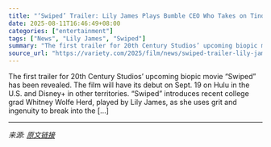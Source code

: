 ```yaml
---
title: "‘Swiped’ Trailer: Lily James Plays Bumble CEO Who Takes on Tinder in Dating App Biopic"
date: 2025-08-11T16:46:49+08:00
categories: ["entertainment"]
tags: ["News", "Lily James", "Swiped"]
summary: "The first trailer for 20th Century Studios’ upcoming biopic movie “Swiped” has been revealed. The film will have its debut on Sept. 19 on Hulu in the U.S. and Disney+ in other territories. “Swiped” in"
source_url: "https://variety.com/2025/film/news/swiped-trailer-lily-james-bumble-ceo-dating-app-1236486694/"
---
```


The first trailer for 20th Century Studios’ upcoming biopic movie “Swiped” has been revealed. The film will have its debut on Sept. 19 on Hulu in the U.S. and Disney+ in other territories. “Swiped” introduces recent college grad Whitney Wolfe Herd, played by Lily James, as she uses grit and ingenuity to break into the [&#8230;]

---

*来源: [原文链接](https://variety.com/2025/film/news/swiped-trailer-lily-james-bumble-ceo-dating-app-1236486694/)*
